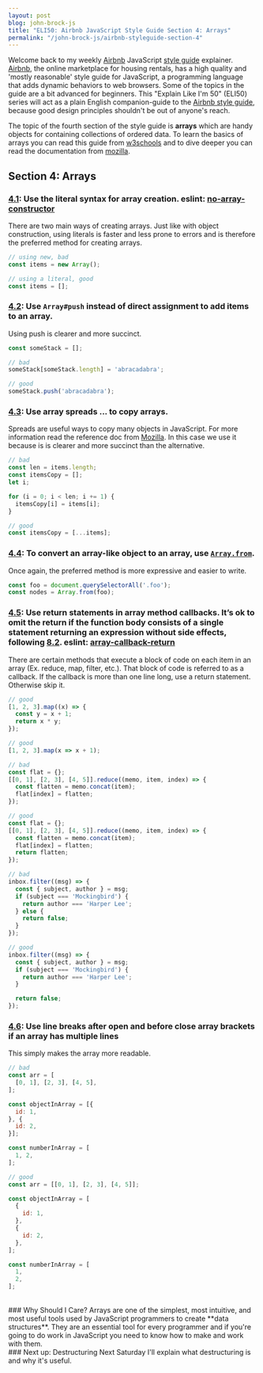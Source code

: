 ```yaml
---
layout: post
blog: john-brock-js
title: "ELI50: Airbnb JavaScript Style Guide Section 4: Arrays"
permalink: "/john-brock-js/airbnb-styleguide-section-4"
---
```


Welcome back to my weekly [Airbnb][airbnb] JavaScript [style guide][style guide] explainer. [Airbnb][airbnb], the online marketplace for housing rentals, has a high quality and 'mostly reasonable' style guide for JavaScript, a programming language that adds dynamic behaviors to web browsers. Some of the topics in the guide are a bit advanced for beginners. This "Explain Like I'm 50" (ELI50) series will act as a plain English companion-guide to the [Airbnb style guide][style guide], because good design principles shouldn't be out of anyone's reach.

The topic of the fourth section of the style guide is **arrays** which are handy objects for containing collections of ordered data. To learn the basics of arrays you can read this guide from [w3schools][array basics] and to dive deeper you can read the documentation from [mozilla][array documentation].

## Section 4: Arrays
### [4.1][4.1]: Use the literal syntax for array creation. eslint: [no-array-constructor][no-array-constructor]
There are two main ways of creating arrays. Just like with object construction, using literals is faster and less prone to errors and is therefore the preferred method for creating arrays.
```javascript
// using new, bad
const items = new Array();

// using a literal, good
const items = [];
```
### [4.2][4.2]: Use `Array#push` instead of direct assignment to add items to an array.
Using push is clearer and more succinct.
```javascript
const someStack = [];

// bad
someStack[someStack.length] = 'abracadabra';

// good
someStack.push('abracadabra');
```
### [4.3][4.3]: Use array spreads ... to copy arrays.
Spreads are useful ways to copy many objects in JavaScript. For more information read the reference doc from [Mozilla][spread operator documentation]. In this case we use it because is is clearer and more succinct than the alternative.
```javascript
// bad
const len = items.length;
const itemsCopy = [];
let i;

for (i = 0; i < len; i += 1) {
  itemsCopy[i] = items[i];
}

// good
const itemsCopy = [...items];
```
### [4.4][4.4]: To convert an array-like object to an array, use [`Array.from`][array from].
Once again, the preferred method is more expressive and easier to write.
```javascript
const foo = document.querySelectorAll('.foo');
const nodes = Array.from(foo);
```
### [4.5][4.5]: Use return statements in array method callbacks. It’s ok to omit the return if the function body consists of a single statement returning an expression without side effects, following [8.2][8.2]. eslint: [array-callback-return][array-callback-return]
There are certain methods that execute a block of code on each item in an array (Ex. reduce, map, filter, etc.). That block of code is referred to as a callback. If the callback is more than one line long, use a return statement. Otherwise skip it.
```javascript
// good
[1, 2, 3].map((x) => {
  const y = x + 1;
  return x * y;
});

// good
[1, 2, 3].map(x => x + 1);

// bad
const flat = {};
[[0, 1], [2, 3], [4, 5]].reduce((memo, item, index) => {
  const flatten = memo.concat(item);
  flat[index] = flatten;
});

// good
const flat = {};
[[0, 1], [2, 3], [4, 5]].reduce((memo, item, index) => {
  const flatten = memo.concat(item);
  flat[index] = flatten;
  return flatten;
});

// bad
inbox.filter((msg) => {
  const { subject, author } = msg;
  if (subject === 'Mockingbird') {
    return author === 'Harper Lee';
  } else {
    return false;
  }
});

// good
inbox.filter((msg) => {
  const { subject, author } = msg;
  if (subject === 'Mockingbird') {
    return author === 'Harper Lee';
  }

  return false;
});
```

### [4.6][4.6]: Use line breaks after open and before close array brackets if an array has multiple lines
This simply makes the array more readable.
```javascript
// bad
const arr = [
  [0, 1], [2, 3], [4, 5],
];

const objectInArray = [{
  id: 1,
}, {
  id: 2,
}];

const numberInArray = [
  1, 2,
];

// good
const arr = [[0, 1], [2, 3], [4, 5]];

const objectInArray = [
  {
    id: 1,
  },
  {
    id: 2,
  },
];

const numberInArray = [
  1,
  2,
];
```

<br>
### Why Should I Care?
Arrays are one of the simplest, most intuitive, and most useful tools used by JavaScript programmers to create **data structures**. They are an essential tool for every programmer and if you're going to do work in JavaScript you need to know how to make and work with them.

<br>
### Next up: Destructuring
Next Saturday I'll explain what destructuring is and why it's useful.

[style guide]: https://github.com/airbnb/javascript#types--primitives
[airbnb]: https://www.airbnb.com/

[array basics]: https://www.w3schools.com/js/js_arrays.asp
[array documentation]: https://developer.mozilla.org/en-US/docs/Web/JavaScript/Reference/Global_Objects/Array
[spread operator documentation]: https://developer.mozilla.org/en-US/docs/Web/JavaScript/Reference/Operators/Spread_operator
[array from]: https://developer.mozilla.org/en/docs/Web/JavaScript/Reference/Global_Objects/Array/from

[4.1]: https://github.com/airbnb/javascript#arrays--literals
[4.2]: https://github.com/airbnb/javascript#arrays--push
[4.3]: https://github.com/airbnb/javascript#es6-array-spreads
[4.4]: https://github.com/airbnb/javascript#arrays--from
[4.5]: https://github.com/airbnb/javascript#arrays--callback-return
[4.6]: https://github.com/airbnb/javascript#arrays--bracket-newline
[8.2]: https://github.com/airbnb/javascript#arrows--implicit-return

[no-array-constructor]: http://eslint.org/docs/rules/no-array-constructor.html
[array-callback-return]:http://eslint.org/docs/rules/array-callback-return